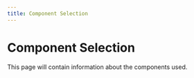 ```yaml
---
title: Component Selection
---
```


# Component Selection
This page will contain information about the components used.
